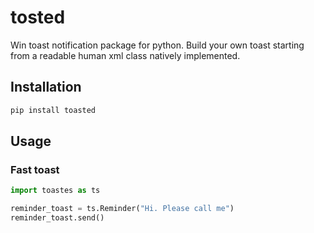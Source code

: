 # tosted
Win toast notification package for python.
Build your own toast starting from a readable human xml class natively implemented.

## Installation

```bash
pip install toasted
```

## Usage

### Fast toast

```python
import toastes as ts

reminder_toast = ts.Reminder("Hi. Please call me")
reminder_toast.send()

```


